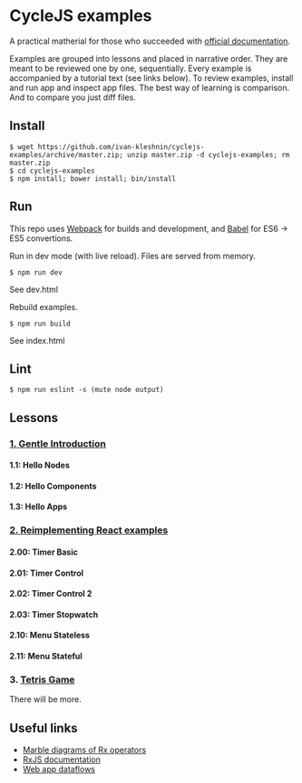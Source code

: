 # CycleJS examples

A practical matherial for those who succeeded with [official documentation](http://cycle.js.org/getting-started.html).

Examples are grouped into lessons and placed in narrative order.
They are meant to be reviewed one by one, sequentially. Every example is accompanied
by a tutorial text (see links below). To review examples, install and run app and inspect app files.
The best way of learning is comparison. And to compare you just diff files.

## Install

```
$ wget https://github.com/ivan-kleshnin/cyclejs-examples/archive/master.zip; unzip master.zip -d cyclejs-examples; rm master.zip
$ cd cyclejs-examples
$ npm install; bower install; bin/install
```

## Run

This repo uses [Webpack](http://webpack.github.io/) for builds and development, and
[Babel](babeljs.io) for ES6 -> ES5 convertions.

Run in dev mode (with live reload). Files are served from memory.
```
$ npm run dev
```
See dev.html

Rebuild examples.
```
$ npm run build
```
See index.html

## Lint

```
$ npm run eslint -s (mute node output)
```

## Lessons

### [1. Gentle Introduction](docs/lessons-1.md)

#### 1.1: Hello Nodes

#### 1.2: Hello Components

#### 1.3: Hello Apps

### [2. Reimplementing React examples](docs/lessons-2.md)

#### 2.00: Timer Basic

#### 2.01: Timer Control

#### 2.02: Timer Control 2

#### 2.03: Timer Stopwatch

#### 2.10: Menu Stateless

#### 2.11: Menu Stateful

### 3. [Tetris Game](https://github.com/ivan-kleshnin/tetris-cyclejs)

There will be more.

## Useful links

* [Marble diagrams of Rx operators](http://rxmarbles.com/)
* [RxJS documentation](https://github.com/Reactive-Extensions/RxJS/tree/master/doc)
* [Web app dataflows](https://github.com/Paqmind/dataflows)

